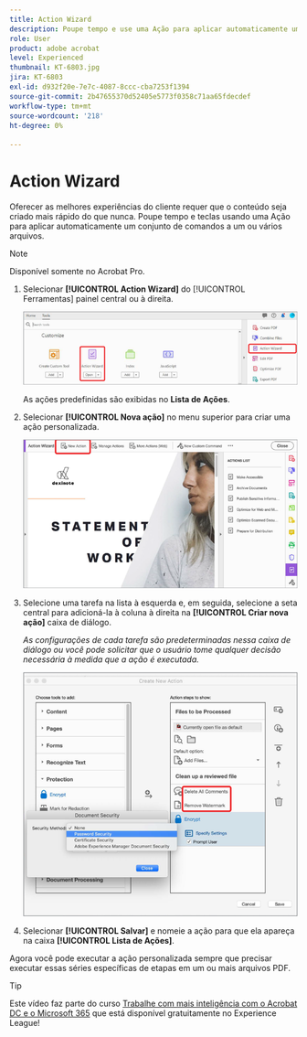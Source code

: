 ```yaml
---
title: Action Wizard
description: Poupe tempo e use uma Ação para aplicar automaticamente um conjunto de comandos a um ou vários arquivos
role: User
product: adobe acrobat
level: Experienced
thumbnail: KT-6803.jpg
jira: KT-6803
exl-id: d932f20e-7e7c-4087-8ccc-cba7253f1394
source-git-commit: 2b47655370d52405e5773f0358c71aa65fdecdef
workflow-type: tm+mt
source-wordcount: '218'
ht-degree: 0%

---
```


# Action Wizard

Oferecer as melhores experiências do cliente requer que o conteúdo seja criado mais rápido do que nunca. Poupe tempo e teclas usando uma Ação para aplicar automaticamente um conjunto de comandos a um ou vários arquivos.

>[!NOTE]
>
>Disponível somente no Acrobat Pro.

1. Selecionar **[!UICONTROL Action Wizard]** do [!UICONTROL Ferramentas] painel central ou à direita.

   ![Action Wizard Etapa 1](../assets/ActionWizard_1.png)

   As ações predefinidas são exibidas no **Lista de Ações**.

1. Selecionar **[!UICONTROL Nova ação]** no menu superior para criar uma ação personalizada.

   ![Action Wizard Etapa 2](../assets/ActionWizard_2.png)

1. Selecione uma tarefa na lista à esquerda e, em seguida, selecione a seta central para adicioná-la à coluna à direita na **[!UICONTROL Criar nova ação]** caixa de diálogo.

   *As configurações de cada tarefa são predeterminadas nessa caixa de diálogo ou você pode solicitar que o usuário tome qualquer decisão necessária à medida que a ação é executada.*

   ![Action Wizard Etapa 3](../assets/ActionWizard_3.png)

1. Selecionar **[!UICONTROL Salvar]** e nomeie a ação para que ela apareça na caixa **[!UICONTROL Lista de Ações]**.

Agora você pode executar a ação personalizada sempre que precisar executar essas séries específicas de etapas em um ou mais arquivos PDF.

>[!TIP]
>
>Este vídeo faz parte do curso [Trabalhe com mais inteligência com o Acrobat DC e o Microsoft 365](https://experienceleague.adobe.com/?recommended=Acrobat-U-1-2021.microsoft365) que está disponível gratuitamente no Experience League!
